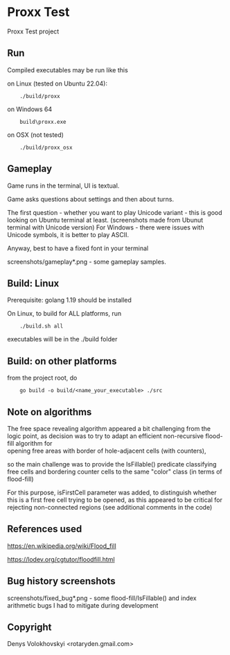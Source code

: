 # Proxx Test
Proxx Test project

## Run 
Compiled executables may be run like this

on Linux (tested on Ubuntu 22.04):
```
    ./build/proxx
```

on Windows 64
```
    build\proxx.exe
```

on OSX (not tested)
```
    ./build/proxx_osx
```

## Gameplay

Game runs in the terminal, UI is textual.

Game asks questions about settings and then about turns.

The first question - whether you want to play Unicode variant -
this is good looking on Ubuntu terminal at least.
(screenshots made from Ubunut terminal with Unicode version)
For Windows - there were issues with Unicode symbols, it is better to play ASCII.

Anyway, best to have a fixed font in your terminal

screenshots/gameplay*.png - some gameplay samples.

## Build: Linux
Prerequisite: golang 1.19 should be installed

On Linux, to build for ALL platforms, run

```
    ./build.sh all
```

executables will be in the ./build folder

## Build: on other platforms
from the project root, do
```
    go build -o build/<name_your_executable> ./src
```

## Note on algorithms

The free space revealing algorithm appeared a bit challenging from the logic point,
as decision was to try to adapt an efficient non-recursive flood-fill algorithm for  
opening free areas with border of hole-adjacent cells (with counters),

so the main challenge was to provide the IsFillable() predicate classifying
free cells and bordering counter cells to the same "color" class (in terms of flood-fill)

For this purpose, isFirstCell parameter was added, to distinguish whether this is a first free cell
trying to be opened, as this appeared to be critical for rejecting non-connected regions
(see additional comments in the code) 

## References used
https://en.wikipedia.org/wiki/Flood_fill

https://lodev.org/cgtutor/floodfill.html


## Bug history screenshots
screenshots/fixed_bug*.png - some flood-fill/IsFillable() and index arithmetic bugs 
I had to mitigate during development 

## Copyright

Denys Volokhovskyi <rotaryden.gmail.com>